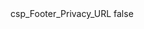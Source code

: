 <?xml version="1.0" encoding="UTF-8"?>
<CustomMetadata xmlns="http://soap.sforce.com/2006/04/metadata">
    <label>csp_Footer_Privacy_URL</label>
    <protected>false</protected>
</CustomMetadata>
